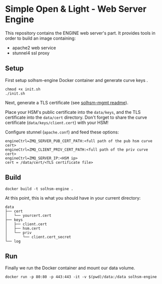 # Simple Open & Light - Web Server Engine

This repository contains the ENGINE web server's part. It provides tools in order
to build an image containing:

- apache2 web service
- stunnel4 ssl proxy

## Setup
First setup solhsm-engine Docker container and generate curve keys .

    chmod +x init.sh
    ./init.sh


Next, generate a TLS certificate (see [solhsm-mgmt readme](https://github.com/jjungo/solhsm-mgmt)).

Place your HSM's public certificate into the `data/keys`, and the TLS certificate
into the `data/cert` directory. Don't forget to share the curve certificate
(`data/keys/client.cert`) with your HSM!

Configure stunnel (`apache.conf`) and feed these options:

    engineCtrl=ZMQ_SERVER_PUB_CERT_PATH:<full path of the pub hsm curve cert>
    engineCtrl=ZMQ_CLIENT_PRIV_CERT_PATH:<full path of the priv curve cert>
    engineCtrl=ZMQ_SERVER_IP:<HSM ip>
    cert = /data/cert/<TLS certificate file>

## Build

    docker build -t solhsm-engine .

At this point, this is what you should have in your current directory:

    data
    ├── cert
    │   └── yourcert.cert
    ├── keys
    │   ├── client.cert
    │   ├── hsm.cert
    │   └── priv
    │       └── client.cert_secret
    └── log

## Run
Finally we run the Docker container and mount our data volume.

    docker run -p 80:80 -p 443:443 -it -v $(pwd)/data:/data solhsm-engine
